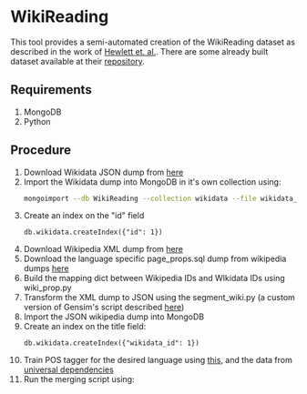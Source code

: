 # WikiReading
This tool provides a semi-automated creation of the WikiReading dataset as described in the work of [Hewlett et. al.](https://arxiv.org/abs/1608.03542). There are some already built dataset available at their [repository](https://github.com/google-research-datasets/wiki-reading).

## Requirements
1. MongoDB
2. Python

## Procedure
1. Download Wikidata JSON dump from [here](https://www.wikidata.org/wiki/Wikidata:Database_download)
2. Import the Wikidata dump into MongoDB in it's own collection using: 
    ```bash
    mongoimport --db WikiReading --collection wikidata --file wikidata_dump.json --jsonArray
    ```
3. Create an index on the "id" field
    ```
    db.wikidata.createIndex({"id": 1})
    ```
4. Download Wikipedia XML dump from [here](https://dumps.wikimedia.org/backup-index.html)
5. Download the language specific page_props.sql dump from wikipedia dumps [here](https://dumps.wikimedia.org/backup-index.html)
6. Build the mapping dict between Wikipedia IDs and WIkidata IDs using wiki_prop.py
7. Transform the XML dump to JSON using the segment_wiki.py (a custom version of Gensim's script described [here](https://radimrehurek.com/gensim/scripts/segment_wiki.html))
8. Import the JSON wikipedia dump into MongoDB
9. Create an index on the title field:
    ```
    db.wikidata.createIndex({"wikidata_id": 1})
    ```
10. Train POS tagger for the desired language using [this](https://github.com/bplank/bilstm-aux), and the data from [universal dependencies](http://universaldependencies.org/)
11. Run the merging script using:
    ```
    ```
